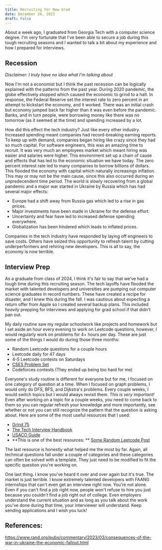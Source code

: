 ```yaml
---
title: Recruiting for New Grad
date: December 24, 2023
draft: False
---
```


About a week ago, I graduated from Georgia Tech with a computer science degree.
I'm very fortunate that I've been able to secure a job during this tough
recruiting seasons and I wanted to talk a bit about my experience and how I
prepared for interviews.

## Recession

_Disclaimer: I truly have no idea what I'm talking about_

Now I'm not a economist but I think the past recession can be logically
explained with the patterns from the past year. During 2020 pandemic, the globe
effectively stopped which caused the economic to grind to a halt. In response,
the Federal Reserve set the interest rate to zero percent in an attempt to
kickstart the economy, and it worked. There was an initial crash but economy
jumped back far higher than it was even before the pandemic. Banks, and in turn
people, were borrowing money like there was no tomorrow (as it seemed at the
time) and spending increased by a lot.

How did this effect the tech industry? Just like every other industry. Increased
spending meant companies had record-breaking earning reports. To keep up with
demand, companies began hiring like crazy since they had so much capital. For
software engineers, this was an amazing time to recruit. It was very much an
employees market which meant hiring was easier and salaries were higher. This
environment set up a chain of cause and effects that has led to the economic
situation we have today. The zero percent interest rate led to many companies to
borrow billions of dollars. This flooded the economy with capital which
naturally increasings inflation. This may or may not be the main cause, since
this also occurred during an unpredecendent time period. The world is slowly
recovering from a global pandemic and a major war started in Ukraine by Russia
which has had several major effects:

- Europe had a shift away from Russia gas which led to a rise in gas prices.
- Major investments have been made in Ukraine for the defense effort.
- Uncertainty and fear have led to increased defense spending everywhere.
- Globalization has been hindered which leads to inflated prices.

Companies in the tech industry have responded by laying off engineers to save
costs. Others have seized this opportunity to refresh talent by cutting
underperformers and rehiring new developers. This is all to say, the economy is
now terrible.

## Interview Prep

As a graduate from class of 2024, I think it's fair to say that we've had a
tough time during this recruiting season. The tech layoffs have flooded the
market with talented developers and universities are pumping out computer
science graduates in record numbers. These have created a recipe for disaster,
and I knew this during the fall. I was cautious about expecting a return offer
from Apple so I created several backup plans. This included _heavily_ prepping
for interviews and applying for grad school if that didn't pan out.

My daily routine saw my regular schoolwork like projects and homework but I set
aside an hour every evening to work on Leetcode questions, however, I would
regularly work on problems for 4+ hours per day. These are just some of the
things I would do during those three months:

- Random Leetcode questions for a couple hours
- Leetcode daily for 47 days
- 4-5 Leetcode contests on Saturdays
- [CSES Problem Set](https://cses.fi/problemset/)
- Codeforces contests (They ended up being too hard for me)

Everyone's study routine is different for everyone but for me, I focused on one
category of question at a time. When I focused on graph problems, I would only
do DFS, BFS, and Dijkstra's problems. Every couple weeks, I would switch topics
but I would always revisit them. _This is very important!_ Even after working on
a topic for a couple weeks, you need to come back to them so you can regular
refresh your knowledge and more importantly, see whether or not you can still
recognize the pattern that the question is asking about. Here are some of the
most useful resources that I used:

- [Grind 75](https://www.techinterviewhandbook.org/grind75)
- [The Tech Interview Handbook](https://www.techinterviewhandbook.org)
- [USACO Guide](https://usaco.guide/)
- **This is one of the best resources: **
  [Some Random Leetcode Post](https://leetcode.com/discuss/interview-question/2007535/some-famous-posts-with-templates-and-suggested-patterns)

The last resource is honestly what helped me the most by far. Again, all
technical questions fall under a couple of categories and these categories can
often be solved with a template. They just need to be modified to fit the
specific question you're working on.

One last thing. I know you've heard it over and over again but it's true. The
market is just terrible. I know extremely talented developers with FAANG
internships that can't even get an interview right now. You're not alone. Even
if you can't find a job right now, people won't refuse to hire you just because
you couldn't find a job right out of college. Even employers understand the
current situation and as long as you talk about the work you've done during that
time, your interviewer will understand. Keep sending applications and I wish you
luck!

## References:

https://www.rand.org/pubs/commentary/2023/03/consequences-of-the-war-in-ukraine-the-economic-fallout.html
